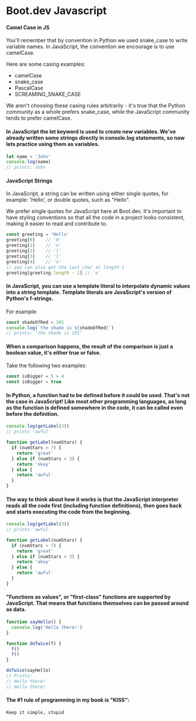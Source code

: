 # Boot.dev Javascript
#### Camel Case in JS
You'll remember that by convention in Python we used snake_case to write variable names. In JavaScript, the convention we encourage is to use camelCase.

Here are some casing examples:

- camelCase
- snake_case
- PascalCase
- SCREAMING_SNAKE_CASE

We aren't choosing these casing rules arbitrarily - it's true that the Python community as a whole prefers snake_case, while the JavaScript community tends to prefer camelCase.

#### In JavaScript the let keyword is used to create new variables. We've already written some strings directly in console.log statements, so now lets practice using them as variables.
```js
let name = 'John'
console.log(name)
// prints: John
```
#### JavaScript Strings
In JavaScript, a string can be written using either single quotes, for example: 'Hello', or double quotes, such as "Hello".

We prefer single quotes for JavaScript here at Boot.dev. It's important to have styling conventions so that all the code in a project looks consistent, making it easier to read and contribute to.
```js
const greeting = 'Hello'
greeting[0]    // 'H'
greeting[1]    // 'e'
greeting[2]    // 'l'
greeting[3]    // 'l'
greeting[4]    // 'o'
// you can also get the last char at length-1
greeting[greeting.length - 1] // 'o'
```
#### In JavaScript, you can use a template literal to interpolate dynamic values into a string template. Template literals are JavaScript's version of Python's f-strings.

For example:
```js
const shadeOfRed = 101
console.log(`the shade is ${shadeOfRed}`)
// prints: "the shade is 101"
```
 #### When a comparison happens, the result of the comparison is just a boolean value, it's either true or false.

Take the following two examples:
```js
const isBigger = 5 > 4
const isBigger = true
```
#### In Python, a function had to be defined before it could be used. That's not the case in JavaScript! Like most other programming languages, as long as the function is defined somewhere in the code, it can be called even before the definition.
```js
console.log(getLabel(3))
// prints 'awful'

function getLabel(numStars) {
  if (numStars > 7) {
    return 'great'
  } else if (numStars > 3) {
    return 'okay'
  } else {
    return 'awful'
  }
}
```
#### The way to think about how it works is that the JavaScript interpreter reads all the code first (including function definitions), then goes back and starts executing the code from the beginning.
```js
console.log(getLabel(3))
// prints 'awful'

function getLabel(numStars) {
  if (numStars > 7) {
    return 'great'
  } else if (numStars > 3) {
    return 'okay'
  } else {
    return 'awful'
  }
}
```
#### "Functions as values", or "first-class" functions are supported by JavaScript. That means that functions themselves can be passed around as data.
```js
function sayHello() {
  console.log('Hello there!')
}

function doTwice(f) {
  f()
  f()
}

doTwice(sayHello)
// Prints:
// Hello there!
// Hello there!
```
#### The #1 rule of programming in my book is "KISS":
```
Keep it simple, stupid
```

